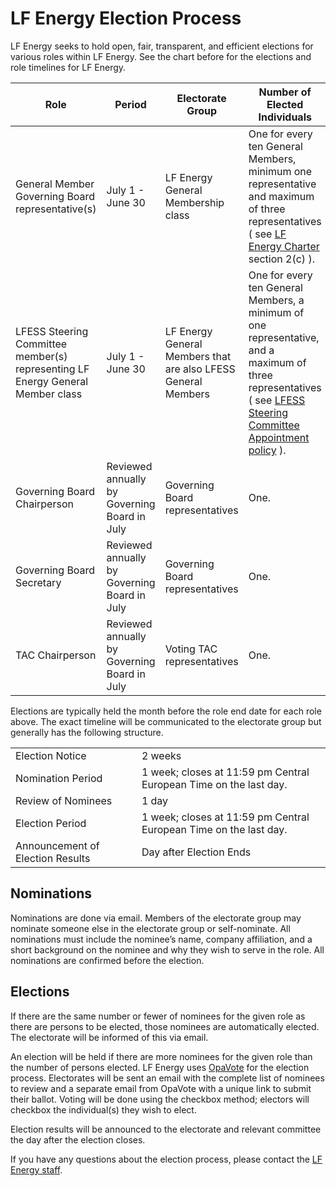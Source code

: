 # LF Energy Election Process

LF Energy seeks to hold open, fair, transparent, and efficient elections for various roles within LF Energy. See the chart before for the elections and role timelines for LF Energy.

| Role                                                         | Period                                       | Electorate Group                                             | Number of Elected Individuals                                |
| ------------------------------------------------------------ | -------------------------------------------- | ------------------------------------------------------------ | ------------------------------------------------------------ |
| General Member Governing Board representative(s)             | July 1 - June 30                             | LF Energy General Membership class                           | One for every ten General Members, minimum one representative and maximum of three representatives ( see [LF Energy Charter](http://charter.lfenergy.org/) section 2(c) ). |
| LFESS Steering Committee member(s) representing LF Energy General Member class | July 1 - June 30                             | LF Energy General Members that are also LFESS General Members | One for every ten General Members, a minimum of one representative, and a maximum of three representatives ( see [LFESS Steering Committee Appointment policy](lfess-steering-committee-appointment-policy.md) ). |
| Governing Board Chairperson                                  | Reviewed annually by Governing Board in July | Governing Board representatives                              | One.                                                         |
| Governing Board Secretary                                    | Reviewed annually by Governing Board in July | Governing Board representatives                              | One.                                                         |
| TAC Chairperson                                              | Reviewed annually by Governing Board in July | Voting TAC representatives                                   | One.                                                         |

Elections are typically held the month before the role end date for each role above. The exact timeline will be communicated to the electorate group but generally has the following structure.

|                                  |                                                              |
| -------------------------------- | ------------------------------------------------------------ |
| Election Notice                  | 2 weeks                                                      |
| Nomination Period                | 1 week; closes at 11:59 pm Central European Time on the last day. |
| Review of Nominees               | 1 day                                                        |
| Election Period                  | 1 week; closes at 11:59 pm Central European Time on the last day. |
| Announcement of Election Results | Day after Election Ends                                      |


## Nominations

Nominations are done via email. Members of the electorate group may nominate someone else in the electorate group or self-nominate. All nominations must include the nominee’s name, company affiliation, and a short background on the nominee and why they wish to serve in the role. All nominations are confirmed before the election.


## Elections

If there are the same number or fewer of nominees for the given role as there are persons to be elected, those nominees are automatically elected. The electorate will be informed of this via email.

An election will be held if there are more nominees for the given role than the number of persons elected. LF Energy uses [OpaVote](https://opavote.com) for the election process. Electorates will be sent an email with the complete list of nominees to review and a separate email from OpaVote with a unique link to submit their ballot. Voting will be done using the checkbox method; electors will checkbox the individual(s) they wish to elect.

Election results will be announced to the electorate and relevant committee the day after the election closes.

If you have any questions about the election process, please contact the [LF Energy staff](https://members.lfenergy.org).